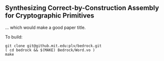 Synthesizing Correct-by-Construction Assembly for Cryptographic Primitives
-----

... which would make a good paper title.

To build:

    git clone git@github.mit.edu:plv/bedrock.git
    ( cd bedrock && $(MAKE) Bedrock/Word.vo )
    make

